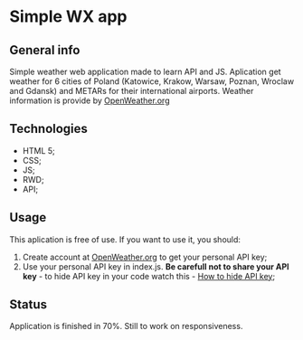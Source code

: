 # Simple WX app

## General info
Simple weather web application made to learn API and JS. Aplication get weather for 6 cities of Poland (Katowice, Krakow, Warsaw, Poznan, Wroclaw and Gdansk) and METARs for their international airports. Weather information is provide by [OpenWeather.org](https://openweathermap.org/)

## Technologies
* HTML 5;
* CSS;
* JS;
* RWD;
* API;

## Usage
This aplication is free of use. If you want to use it, you should:
1) Create account at [OpenWeather.org](https://openweathermap.org/) to get your personal API key;
2) Use your personal API key in index.js. **Be carefull not to share your API key** - to hide API key in your code watch this - [How to hide API key](https://youtu.be/17UVejOw3zA);


## Status
Application is finished in 70%. Still to work on responsiveness.




